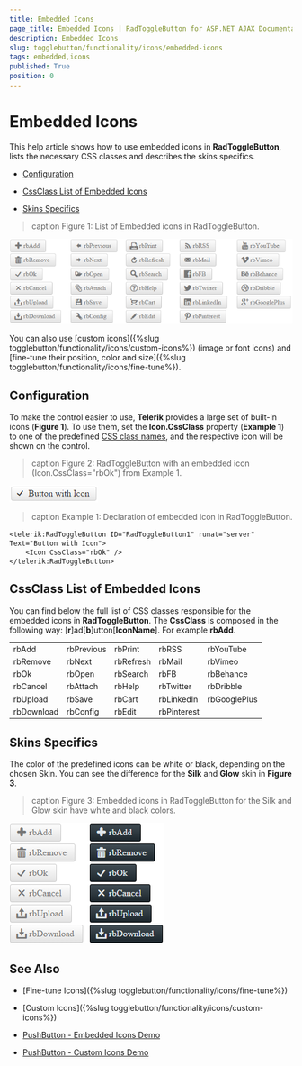 ```yaml
---
title: Embedded Icons
page_title: Embedded Icons | RadToggleButton for ASP.NET AJAX Documentation
description: Embedded Icons
slug: togglebutton/functionality/icons/embedded-icons
tags: embedded,icons
published: True
position: 0
---
```


# Embedded Icons

This help article shows how to use embedded icons in **RadToggleButton**, lists the necessary CSS classes and describes the skins specifics.

* [Configuration](#configuration)

* [CssClass List of Embedded Icons](#cssclass-list-of-embedded-icons)

* [Skins Specifics](#skins-specifics)

>caption Figure 1: List of Embedded icons in RadToggleButton.

![List of Embedded Icons in RadToggleButton](images/embedded-icons-list.png)

You can also use [custom icons]({%slug togglebutton/functionality/icons/custom-icons%}) (image or font icons) and [fine-tune their position, color and size]({%slug togglebutton/functionality/icons/fine-tune%}).

## Configuration

To make the control easier to use, **Telerik** provides a large set of built-in icons (**Figure 1**). To use them, set the **Icon.CssClass** property (**Example 1**) to one of the predefined [CSS class names](#cssclass-list-of-embedded-icons), and the respective icon will be shown on the control.

>caption Figure 2: RadToggleButton with an embedded icon (Icon.CssClass="rbOk") from Example 1.

![Button with Embedded Icon](images/button-embedded-icon.png)

>caption Example 1: Declaration of embedded icon in RadToggleButton.

````ASP.NET
<telerik:RadToggleButton ID="RadToggleButton1" runat="server" Text="Button with Icon">
	<Icon CssClass="rbOk" />
</telerik:RadToggleButton>
````

## CssClass List of Embedded Icons

You can find below the full list of CSS classes responsible for the embedded icons in **RadToggleButton**. The **CssClass** is composed in the following way: [**r**]ad[**b**]utton[**IconName**]. For example **rbAdd**.

|  |  |  |  |  |
| ------ | ------ | ------ | ------ | ------ |
|rbAdd|rbPrevious|rbPrint|rbRSS|rbYouTube |
|rbRemove|rbNext|rbRefresh|rbMail|rbVimeo |
|rbOk|rbOpen|rbSearch|rbFB|rbBehance |
|rbCancel|rbAttach|rbHelp|rbTwitter|rbDribble |
|rbUpload|rbSave|rbCart|rbLinkedIn |rbGooglePlus|
|rbDownload|rbConfig|rbEdit|rbPinterest||

<!-- The above table can also be shown as a list:
* rbAdd
* rbRemove
* rbOk
* rbCancel
* rbUpload
* rbDownload
* rbPrevious
* rbNext
* rbOpen
* rbAttach
* rbSave
* rbConfig
* rbPrint
* rbRefresh
* rbSearch
* rbHelp
* rbCart
* rbEdit
* rbRSS
* rbMail
* rbFB
* rbTwitter
* rbLinkedIn 
* rbPinterest 
* rbYouTube 
* rbVimeo 
* rbBehance 
* rbDribble 
* rbGooglePlus
-->

## Skins Specifics

The color of the predefined icons can be white or black, depending on the chosen Skin. You can see the difference for the **Silk** and **Glow** skin in **Figure 3**.

>caption Figure 3: Embedded icons in RadToggleButton for the Silk and Glow skin have white and black colors.

![List of Embedded Icons in RadToggleButton](images/embedded-icons-list-black-white.png)

<!-- The code that creates Figure 3 is available in examples/DefaultCS.aspx page
-->


## See Also

 * [Fine-tune Icons]({%slug togglebutton/functionality/icons/fine-tune%})
 
 * [Custom Icons]({%slug togglebutton/functionality/icons/custom-icons%})

 * [PushButton - Embedded Icons Demo](http://demos.telerik.com/aspnet-ajax/togglebutton/functionality/embedded-icons/defaultcs.aspx)
 
 * [PushButton - Custom Icons Demo](http://demos.telerik.com/aspnet-ajax/togglebutton/functionality/custom-icons/defaultcs.aspx)
 


 